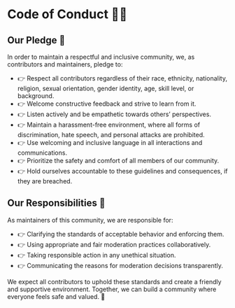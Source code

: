 # Code of Conduct 👮‍♂️

## Our Pledge 🤝

In order to maintain a respectful and inclusive community, we, as contributors and maintainers, pledge to:

- 👉 Respect all contributors regardless of their race, ethnicity, nationality, religion, sexual orientation, gender identity, age, skill level, or background.
- 👉 Welcome constructive feedback and strive to learn from it.
- 👉 Listen actively and be empathetic towards others’ perspectives.
- 👉 Maintain a harassment-free environment, where all forms of discrimination, hate speech, and personal attacks are prohibited.
- 👉 Use welcoming and inclusive language in all interactions and communications.
- 👉 Prioritize the safety and comfort of all members of our community.
- 👉 Hold ourselves accountable to these guidelines and consequences, if they are breached.

## Our Responsibilities 💪

As maintainers of this community, we are responsible for:
- 👉 Clarifying the standards of acceptable behavior and enforcing them.
- 👉 Using appropriate and fair moderation practices collaboratively.
- 👉 Taking responsible action in any unethical situation.
- 👉 Communicating the reasons for moderation decisions transparently.

We expect all contributors to uphold these standards and create a friendly and supportive environment. Together, we can build a community where everyone feels safe and valued. 🤝
